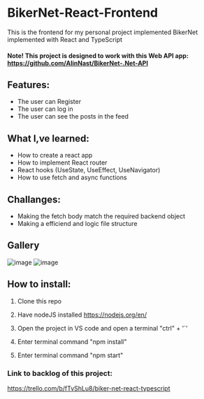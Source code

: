 # BikerNet-React-Frontend
This is the frontend for my personal project implemented BikerNet implemented with React and TypeScript

#### Note! This project is designed to work with this Web API app: https://github.com/AlinNast/BikerNet-.Net-API

## Features:
 - The user can Register
 - The user can log in
 - The user can see the posts in the feed

## What I,ve learned:
 - How to create a react app
 - How to implement React router
 - React hooks (UseState, UseEffect, UseNavigator)
 - How to use fetch and async functions


## Challanges:
 - Making the fetch body match the required backend object
 - Making a efficiend and logic file structure

## Gallery

![image](https://user-images.githubusercontent.com/70013669/185227085-b3c448a8-1016-4e1f-ad32-f393b9026c66.png)
![image](https://user-images.githubusercontent.com/70013669/185786799-fd668c97-0c6a-4c2a-96b0-38bb34738ed4.png)



## How to install:
 1. Clone this repo
 
 2. Have nodeJS installed https://nodejs.org/en/

 3. Open the project in VS code and open a terminal "ctrl" + '`'

 4. Enter terminal command "npm install"

 5. Enter terminal command "npm start"


 ### Link to backlog of this project:
 https://trello.com/b/fTvShLu8/biker-net-react-typescript

